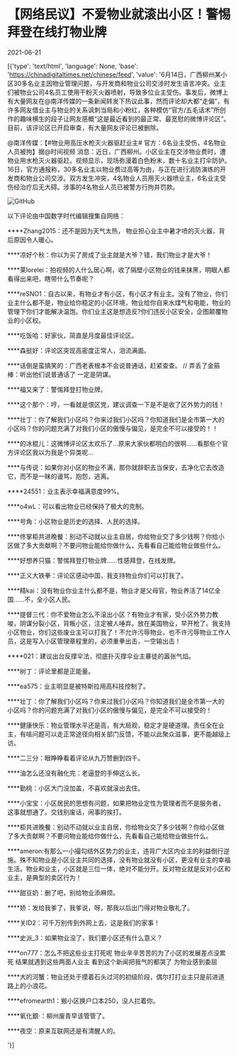 # 【网络民议】不爱物业就滚出小区！警惕拜登在线打物业牌

2021-06-21

[{'type': 'text/html', 'language': None, 'base': 'https://chinadigitaltimes.net/chinese/feed', 'value': '6月14日，广西柳州某小区30多名业主因物业管理问题，与开发商和物业公司交涉时发生语言冲突。业主们被物业公司4名员工使用干粉灭火器喷射，导致多位业主受伤。事发后，微博上有大量网友在@南洋传媒的一条新闻转发下热议此事，然而评论却大都“走偏”，有许多网友借业主与物业的关系讽刺当局和小粉红，各种模仿“官方/五毛话术”所创作的趣味横生的段子让网友感概“这是最近看到的最正常、最宽慰的微博评论区”。目前，该评论区已开启审查，有大量网友评论已被删除。



@南洋传媒：【#物业用高压水枪灭火器驱赶业主# 官方：6名业主受伤，4名物业人员被拘】据@时间视频 消息：近日，广西柳州。小区业主在交涉物业费时，遭物业用水枪灭火器驱赶。视频显示，现场弥漫着白色粉末，数十名业主打伞防护。16日，官方通报称，30多名业主以物业费过高等为由，与正在进行消防演练的开发商和物业公司交涉。双方发生冲突，4名物业人员用灭火器喷业主，6名业主受伤经治疗后无大碍。涉事的4名物业人员已被警方行拘并罚款。





![GitHub](https://chinadigitaltimes.net/chinese/files/2021/06/image-1624255258819.png)

以下评论由中国数字时代编辑搜集自网络：



****Zhang2015：还不是因为天气太热， 物业担心业主中暑才喷的灭火器，背后原因令人暖心。

****凉好个秋：你以为买了房成了业主就是大爷？错，我们物业才是大爷！

****莱lorelei：拍视频的人什么居心啊，收了隔壁小区物业的钱来抹黑，明眼人都看得出来吧，瞎带什么节奏呢？

****reSNO1：自古以来，有物业才有小区，有小区才有业主。没有了物业，你们业主什么都不是，物业给你稳定的小区环境，物业给你自来水煤气和电能，物业的管理下你们才能解决温饱。你们业主这是想造反?你们违反小区安全，企图颠覆物业的小区权。

****吃饭哈：好家伙，简直是月度最佳评论区。

****森挺好：评论区突现高密度正常人，泪流满面。

****话倒是蛮搞笑的：广西老表根本不会说普通话，赶紧查查。 //  弄丢了金箍棒：听出他们说普通话了 一定是阴谋。

****福又来了：警惕拜登打物业牌。

****这个那个：哼，一看就是恨区党，建议调查一下是不是收了区外势力的钱！

****壮丁：你了解我们小区吗？你来过我们小区吗？你知道我们是全市第一大的小区吗？你的问题充满了对我们小区的傲慢与偏见，是完全不可以接受的！！

****的冰棍儿：这微博评论区太欢乐了…原来大家伙都明白的很啊……看那些个官方评论区我以为我是个异类呢…

****与传说：如果你对小区的物业不满，那你就辞职去当保安，去净化它去改造它，而不是一昧的谩骂，抱怨，逃离。

****24551：业主表示幸福满意度99%。

****o4wL：可以看出物业已经保持了极大的克制。

****号角：小区物业是历史的选择、人民的选择。

****佟掌柜共进晚餐：别动不动就以业主自居，你给物业交了多少钱啊？你给小区做了多大贡献啊？不要问物业能给你做什么，先看看自己能给物业做些什么。

****好想养只猫：警惕拜登打物业牌&#8230;&#8230;性感拜登，在线发牌。

****正义大铁拳：评论区感动中国，我支持物业你们可以打我了。

****精kai：没有物业你业主什么都不是，物业才是父母官，物业养活了14亿全国……不，全小区人民。

****提督三代：你不爱物业怎么不滚出小区？有物业才有家，受小区外势力教唆，阴谋分裂小区，背叛小区，注定被人唾弃。放在美国物业，早开枪了。我支持小区物业，你们这些废业主可以打我了！不允许污辱物业，也不许污辱物业工作人员，这是写入小区管理章程里的，必须重拳出击，一空输出击！

****021：建议出台反撑伞法，彻底扑灭撑伞业主暴徒的嚣张气焰。

****树丁：评论里都是正能量。

****ea575：业主明显是被特斯拉用高科技控制了。

****壮丁：你了解我们小区吗？你来过我们小区吗？你知道我们是全市第一大的小区吗？你的问题充满了对我们小区的傲慢与偏见，是完全不可以接受的！

****健康快乐：物业管理水平还是高，有大局观，稳定才是硬道理。责任全在业主，有啥问题可以走正常途径向相关部门反馈，不能以此聚众滋事，更不能越级上访。

****二三分：眼睁睁看着评论从九万赞删到四千。

****油怎么还没有融化完：老逼登的手伸这么长。

****勤桃：小区大门没加盖，不喜欢就滚出去住。

****小宝宝：小区居民的思想有问题，如果把物业定性为管理者而不是服务者，这事就想通了。交钱别废话，闹事的挨打。

****柜共进晚餐：别动不动就以业主自居，你给物业交了多少钱啊？你给小区做了多大贡献啊？不要问物业能给你做什么，先看看自己能给物业做些什么。

****ameron:有那么一小撮勾结外区势力的业主，违背广大区内业主的利益倒行逆施。殊不知物业是小区业主共同的选择，没有物业就没有小区，更没有业主的幸福生活。物业和业主，小区就是三位一体，绝对不能分开。反对物业就是反对小区和业主，是典型的卖区行为！

****甜豆奶：删了吧，别给物业添麻烦。

****娇：发给我爹了，我爹说，呀，那我以后出门得对物业敬礼了。

****关ID2：可千万别传到外网上去，这是我们的家事！

****史派_3：如果物业没了，我们要小区还有什么意义？

****on777：怎么不把这些业主打死呢 物业辛辛苦苦的为了小区的发展差点没累死 结果就遇到这些两面人业主 看到这个新闻把我气的都哭了 为物业感到委屈

****大的河蟹：物业还处于摸着石头过河的初级阶段，偶尔打打业主只是前进道路上的小浪花。

****efromearth1：搬小区换户口本250，没人拦着你。

****氧化銀·：柳州废青早该管管了。

****夜空：原来互联网还是有清醒人的。

'}]